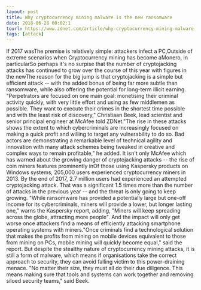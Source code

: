 ```yaml
---
layout: post
title: Why cryptocurrency mining malware is the new ransomware
date: 2018-06-28 00:02:1
tourl: https://www.zdnet.com/article/why-cryptocurrency-mining-malware-is-the-new-ransomware/
tags: [attack]
---
```

If 2017 wasThe premise is relatively simple: attackers infect a PC,Outside of extreme scenarios when Cryptocurrency mining has become aMonero, in particularSo perhaps it's no surpise that the number of cryptojacking attacks has continued to grow over the course of this year with figures in the newThe reason for the big jump is that cryptojacking is a simple but efficient attack -- with the added bonus of being far more subtle than ransomware, while also offering the potential for long-term illicit earning. "Perpetrators are focused on one main goal: monetising their criminal activity quickly, with very little effort and using as few middlemen as possible. They want to execute their crimes in the shortest time possible and with the least risk of discovery," Christiaan Beek, lead scientist and senior principal engineer at McAfee told ZDNet."The rise in these attacks shows the extent to which cybercriminals are increasingly focused on making a quick profit and willing to target any vulnerability to do so. Bad actors are demonstrating a remarkable level of technical agility and innovation with many attack schemes being tweaked in creative and complex ways to remain profitable," he added. It isn't only McAfee which has warned about the growing danger of cryptojacking attacks -- the rise of coin miners features prominently inOf those using Kaspersky products on Windows systems, 205,000 users experienced cryptocurrency miners in 2013. By the end of 2017, 2.7 million users had experienced an attempted cryptojacking attack. That was a significant 1.5 times more than the number of attacks in the previous year -- and the threat is only going to keep growing. "While ransomware has provided a potentially large but one-off income for its cybercriminals, miners will provide a lower, but longer lasting one," warns the Kaspersky report, adding, "Miners will keep spreading across the globe, attracting more people". And the impact will only get worse once attackers find a means of efficiently attacking smartphone operating systems with miners."Once criminals find a technological solution that makes the profits from mining on mobile devices equivalent to those from mining on PCs, mobile mining will quickly become equal," said the report. But despite the stealthy nature of cryptocurrency mining attacks, it is still a form of malware, which means if organisations take the correct approach to security, they can avoid falling victim to this power-draining menace. "No matter their size, they must all do their due diligence. This means making sure that tools and systems can work together and removing siloed security teams," said Beek.